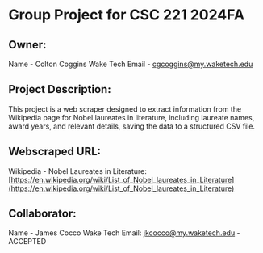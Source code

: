 # Group Project for CSC 221 2024FA

## Owner:
Name - Colton Coggins
Wake Tech Email - cgcoggins@my.waketech.edu

## Project Description:
This project is a web scraper designed to extract information from the Wikipedia page for Nobel laureates in literature, including laureate names, award years, and relevant details, saving the data to a structured CSV file.

## Webscraped URL:
Wikipedia - Nobel Laureates in Literature: [https://en.wikipedia.org/wiki/List_of_Nobel_laureates_in_Literature](https://en.wikipedia.org/wiki/List_of_Nobel_laureates_in_Literature)

## Collaborator:
Name - James Cocco 
Wake Tech Email: jkcocco@my.waketech.edu - ACCEPTED
